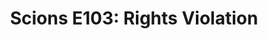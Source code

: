 ---
layout: post
title: "Scions E103: Rights Violation"
description: "This is the last time we’re recording while there’s a..."
permalink: https://www.fromtherumbleseat.com/2022/1/31/22909846/scions-e103-rights-violation-georgia-tech-basketball-athletics-tennis-ncaa-ita-kickoff-fsu-swim
---